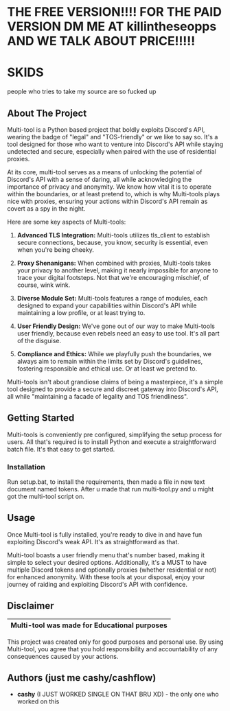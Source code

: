 # THE FREE VERSION!!!! FOR THE PAID VERSION DM ME AT killintheseopps AND WE TALK ABOUT PRICE!!!!!

# SKIDS
people who tries to take my source are so fucked up



## About The Project

Multi-tool is a Python based project that boldly exploits Discord's API, wearing the badge of "legal" and "TOS-friendly" or we like to say so. It's a tool designed for those who want to venture into Discord's API while staying undetected and secure, especially when paired with the use of residential proxies.

At its core, multi-tool serves as a means of unlocking the potential of Discord's API with a sense of daring, all while acknowledging the importance of privacy and anonymity. We know how vital it is to operate within the boundaries, or at least pretend to, which is why Multi-tools plays nice with proxies, ensuring your actions within Discord's API remain as covert as a spy in the night.

Here are some key aspects of Multi-tools:

1. **Advanced TLS Integration:** Multi-tools utilizes tls_client to establish secure connections, because, you know, security is essential, even when you're being cheeky.

2. **Proxy Shenanigans:** When combined with proxies, Multi-tools takes your privacy to another level, making it nearly impossible for anyone to trace your digital footsteps. Not that we're encouraging mischief, of course, wink wink.

3. **Diverse Module Set:** Multi-tools features a range of modules, each designed to expand your capabilities within Discord's API while maintaining a low profile, or at least trying to.

4. **User Friendly Design:** We've gone out of our way to make Multi-tools user friendly, because even rebels need an easy to use tool. It's all part of the disguise.

5. **Compliance and Ethics:** While we playfully push the boundaries, we always aim to remain within the limits set by Discord's guidelines, fostering responsible and ethical use. Or at least we pretend to.

Multi-tools isn't about grandiose claims of being a masterpiece, it's a simple tool designed to provide a secure and discreet gateway into Discord's API, all while "maintaining a facade of legality and TOS friendliness".

## Getting Started

Multi-tools is conveniently pre configured, simplifying the setup process for users. All that's required is to install Python and execute a straightforward batch file. It's that easy to get started.

### Installation

Run setup.bat, to install the requirements, then made a file in new text document named tokens.
After u made that run multi-tool.py and u might got the multi-tool script on.

## Usage

Once Multi-tool is fully installed, you're ready to dive in and have fun exploiting Discord's weak API. It's as straightforward as that.

Multi-tool boasts a user friendly menu that's number based, making it simple to select your desired options. Additionally, it's a MUST to have multiple Discord tokens and optionally proxies (whether residential or not) for enhanced anonymity. With these tools at your disposal, enjoy your journey of raiding and exploiting Discord's API with confidence.

## Disclaimer

|Multi-tool was made for Educational purposes|
|-------------------------------------------------|
This project was created only for good purposes and personal use.
By using Multi-tool, you agree that you hold responsibility and accountability of any consequences caused by your actions.



## Authors (just me cashy/cashflow)

* **cashy** (I JUST WORKED SINGLE ON THAT BRU XD) - the only one who worked on this
